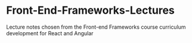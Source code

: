 # Front-End-Frameworks-Lectures
Lecture notes chosen from the Front-end Frameworks course curriculum development for React and Angular
